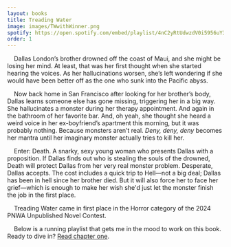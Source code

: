```yaml
---
layout: books
title: Treading Water
image: images/TWwithWinner.png
spotify: https://open.spotify.com/embed/playlist/4nC2yRtUdwzdV0i5956uY3
order: 1
---
```


&nbsp;&nbsp;&nbsp;&nbsp;Dallas London’s brother drowned off the coast of Maui, and she might be losing her mind. At least, that was her first thought when she started hearing the voices. As her hallucinations worsen, she’s left wondering if she would have been better off as the one who sunk into the Pacific abyss.<br />

&nbsp;&nbsp;&nbsp;&nbsp;Now back home in San Francisco after looking for her brother’s body, Dallas learns someone else has gone missing, triggering her in a big way. She hallucinates a monster during her therapy appointment. And again in the bathroom of her favorite bar. And, oh yeah, she thought she heard a weird voice in her ex-boyfriend’s apartment this morning, but it was probably nothing. Because monsters aren’t real. *Deny, deny, deny* becomes her mantra until her imaginary monster actually tries to kill her. <br />

&nbsp;&nbsp;&nbsp;&nbsp;Enter: Death. A snarky, sexy young woman who presents Dallas with a proposition. If Dallas finds out who is stealing the souls of the drowned, Death will protect Dallas from her very real monster problem. Desperate, Dallas accepts. The cost includes a quick trip to Hell—not a big deal; Dallas has been in hell since her brother died. But it will also force her to face her grief—which is enough to make her wish she'd just let the monster finish the job in the first place.<br />

&nbsp;&nbsp;&nbsp;&nbsp;Treading Water came in first place in the Horror category of the 2024 PNWA Unpublished Novel Contest.<br />

&nbsp;&nbsp;&nbsp;&nbsp;Below is a running playlist that gets me in the mood to work on this book. Ready to dive in? [Read chapter one](/treading-water-chapter-one).
